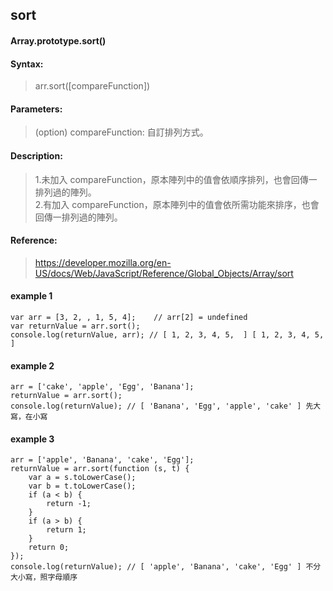 ## sort
#### Array.prototype.sort()
#### Syntax:
> arr.sort([compareFunction])

#### Parameters:
> (option) compareFunction: 自訂排列方式。

#### Description:
> 1.未加入 compareFunction，原本陣列中的值會依順序排列，也會回傳一排列過的陣列。  
2.有加入 compareFunction，原本陣列中的值會依所需功能來排序，也會回傳一排列過的陣列。

#### Reference:
> https://developer.mozilla.org/en-US/docs/Web/JavaScript/Reference/Global_Objects/Array/sort

#### example 1
```
var arr = [3, 2, , 1, 5, 4];    // arr[2] = undefined
var returnValue = arr.sort();
console.log(returnValue, arr); // [ 1, 2, 3, 4, 5,  ] [ 1, 2, 3, 4, 5,  ]
```

#### example 2
```
arr = ['cake', 'apple', 'Egg', 'Banana'];
returnValue = arr.sort();
console.log(returnValue); // [ 'Banana', 'Egg', 'apple', 'cake' ] 先大寫，在小寫
```

#### example 3
```
arr = ['apple', 'Banana', 'cake', 'Egg'];
returnValue = arr.sort(function (s, t) {
    var a = s.toLowerCase();
    var b = t.toLowerCase();
    if (a < b) {
        return -1;
    }
    if (a > b) {
        return 1;
    }
    return 0;
});
console.log(returnValue); // [ 'apple', 'Banana', 'cake', 'Egg' ] 不分大小寫，照字母順序
```